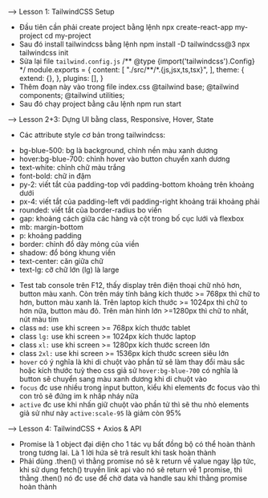 --> Lesson 1: TailwindCSS Setup

- Đầu tiên cần phải create project bằng lệnh
  npx create-react-app my-project
  cd my-project
- Sau đó install tailwindcss bằng lệnh
  npm install -D tailwindcss@3
  npx tailwindcss init
- Sửa lại file `tailwind.config.js`
  /** @type {import('tailwindcss').Config} \*/
  module.exports = {
  content: [
  "./src/**/\*.{js,jsx,ts,tsx}",
  ],
  theme: {
  extend: {},
  },
  plugins: [],
  }
- Thêm đoạn này vào trong file index.css
  @tailwind base;
  @tailwind components;
  @tailwind utilities;
- Sau đó chạy project bằng câu lệnh
  npm run start

--> Lesson 2+3: Dựng UI bằng class, Responsive, Hover, State

- Các attribute style cơ bản trong tailwindcss:

* bg-blue-500: bg là background, chỉnh nền màu xanh dương
* hover:bg-blue-700: chỉnh hover vào button chuyển xanh dương
* text-white: chỉnh chữ màu trắng
* font-bold: chữ in đậm
* py-2: viết tắt của padding-top với padding-bottom khoảng trên khoảng dưới
* px-4: viết tắt của padding-left với padding-right khoảng trái khoảng phải
* rounded: viết tắt của border-radius bo viền
* gap: khoảng cách giữa các hàng và cột trong bố cục lưới và flexbox
* mb: margin-bottom
* p: khoảng padding
* border: chỉnh đồ dày mỏng của viền
* shadow: đổ bóng khung viền
* text-center: căn giữa chữ
* text-lg: cỡ chữ lớn (lg) là large

- Test tab console trên F12, thấy display trên điện thoại chữ nhỏ hơn, button màu xanh. Còn trên máy tính bảng kích thước >= 768px thì chữ to hơn, button màu xanh lá. Trên laptop kích thước >= 1024px thì chữ to hơn nữa, button màu đỏ. Trên màn hình lớn >=1280px thì chữ to nhất, nút màu tím
- class `md:` use khi screen >= 768px kích thước tablet
- class `lg:` use khi screen >= 1024px kích thước laptop
- class `xl:` use khi screen >= 1280px kích thước screen lớn
- class `2xl:` use khi screen >= 1536px kích thước screen siêu lớn
- `hover` có ý nghĩa là khi di chuột vào phần tử sẽ làm thay đổi màu sắc hoặc kích thước tuỳ theo css giả sử `hover:bg-blue-700` có nghĩa là button sẽ chuyển sang màu xanh dương khi di chuột vào
- `focus` đc use nhiều trong input button, kiểu khi elements đc focus vào thì con trỏ sẽ đứng im k nhấp nháy nữa
- `active` đc use khi nhấn giữ chuột vào phần tử thì sẽ thu nhỏ elements giả sử như này `active:scale-95` là giảm còn 95%

--> Lesson 4: TailwindCSS + Axios & API

- Promise là 1 object đại diện cho 1 tác vụ bất đồng bộ có thể hoàn thành trong tương lai. Là 1 lời hứa sẽ trả result khi task hoàn thành
- Phải dùng .then() vì thằng promise nó sẽ k return về value ngay lập tức, khi sử dụng fetch() truyền link api vào nó sẽ return về 1 promise, thì thằng .then() nó đc use để chờ data và handle sau khi thằng promise hoàn thành
